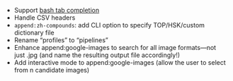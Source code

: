 * Support [bash tab completion](https://opensource.com/article/18/3/creating-bash-completion-script)
* Handle CSV headers
* `append:zh-compounds`: add CLI option to specify TOP/HSK/custom
  dictionary file
* Rename “profiles” to “pipelines”
* Enhance append:google-images to search for all image formats—not just .jpg
  (and name the resulting output file accordingly!)
* Add interactive mode to append:google-images
  (allow the user to select from n candidate images)
